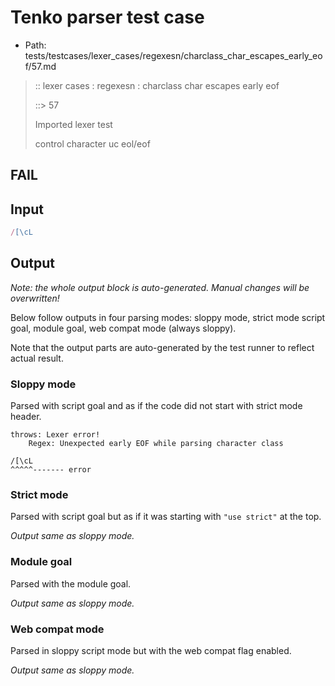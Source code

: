 # Tenko parser test case

- Path: tests/testcases/lexer_cases/regexesn/charclass_char_escapes_early_eof/57.md

> :: lexer cases : regexesn : charclass char escapes early eof
>
> ::> 57
>
> Imported lexer test
>
> control character uc eol/eof

## FAIL

## Input

`````js
/[\cL
`````

## Output

_Note: the whole output block is auto-generated. Manual changes will be overwritten!_

Below follow outputs in four parsing modes: sloppy mode, strict mode script goal, module goal, web compat mode (always sloppy).

Note that the output parts are auto-generated by the test runner to reflect actual result.

### Sloppy mode

Parsed with script goal and as if the code did not start with strict mode header.

`````
throws: Lexer error!
    Regex: Unexpected early EOF while parsing character class

/[\cL
^^^^^------- error
`````

### Strict mode

Parsed with script goal but as if it was starting with `"use strict"` at the top.

_Output same as sloppy mode._

### Module goal

Parsed with the module goal.

_Output same as sloppy mode._

### Web compat mode

Parsed in sloppy script mode but with the web compat flag enabled.

_Output same as sloppy mode._

